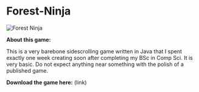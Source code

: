 # Forest-Ninja

![Forest Ninja](https://i.imgur.com/NhxmkuS.png)

**About this game:**

This is a very barebone sidescrolling game written in Java that I spent exactly one week creating soon after completing my BSc in Comp Sci. It is very basic. Do not expect anything near something with the polish of a published game.

**Download the game here:** (link)
